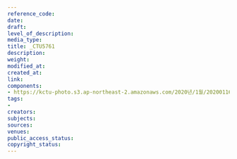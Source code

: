 ```yaml
---
reference_code: 
date: 
draft: 
level_of_description: 
media_type: 
title: _CTU5761
description: 
weight: 
modified_at: 
created_at: 
link: 
components:
- https://kctu-photo.s3.ap-northeast-2.amazonaws.com/2020년/1월/20200116_경마+기수+문중원+열사+49재/_CTU5761.jpg
tags:
- 
creators: 
subjects: 
sources: 
venues: 
public_access_status: 
copyright_status: 
---
```

